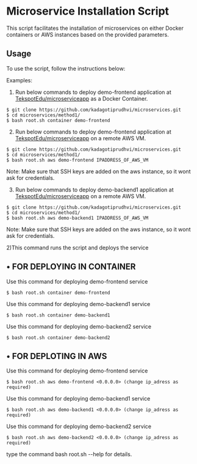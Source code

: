 # Microservice Installation Script <br>

This script facilitates the installation of microservices on either Docker containers or AWS instances based on the provided parameters.

## Usage
To use the script, follow the instructions below: <br>


Examples:

1) Run below commands to deploy demo-frontend application at [TekspotEdu/microserviceapp](https://github.com/TekspotEdu/microserviceapp) as a Docker Container.
 ```
$ git clone https://github.com/kadagotiprudhvi/microservices.git
$ cd microservices/method1/
$ bash root.sh container demo-frontend
```

2) Run below commands to deploy demo-frontend application at [TekspotEdu/microserviceapp](https://github.com/TekspotEdu/microserviceapp) on a remote AWS VM.

 ```
$ git clone https://github.com/kadagotiprudhvi/microservices.git
$ cd microservices/method1/
$ bash root.sh aws demo-frontend IPADDRESS_OF_AWS_VM
```

Note: Make sure that SSH keys are added on the aws instance, so it wont ask for credentials.

3) Run below commands to deploy demo-backend1 application at [TekspotEdu/microserviceapp](https://github.com/TekspotEdu/microserviceapp) on a remote AWS VM.

 ```
$ git clone https://github.com/kadagotiprudhvi/microservices.git
$ cd microservices/method1/
$ bash root.sh aws demo-backend1 IPADDRESS_OF_AWS_VM
```

Note: Make sure that SSH keys are added on the aws instance, so it wont ask for credentials.


2)This command runs the script and deploys the service <br>

## • FOR DEPLOYING IN CONTAINER <br>

Use this command for deploying demo-frontend service <br>
  ```
  $ bash root.sh container demo-frontend
```

Use this command for deploying demo-backend1 service <br>
  ```
$ bash root.sh container demo-backend1
```

Use this command for deploying demo-backend2 service <br>
  ```
$ bash root.sh container demo-backend2
```

## • FOR DEPLOTING IN AWS <br>
 
Use this command for deploying demo-frontend service <br>
  ```
  $ bash root.sh aws demo-frontend <0.0.0.0> (change ip_adress as required)
```

Use this command for deploying demo-backend1 service    
  ```
  $ bash root.sh aws demo-backend1 <0.0.0.0> (change ip_adress as required)
```

Use this command for deploying demo-backend2 service    
  ```
  $ bash root.sh aws demo-backend2 <0.0.0.0> (change ip_adress as required)
```

type the command bash root.sh --help for details.

